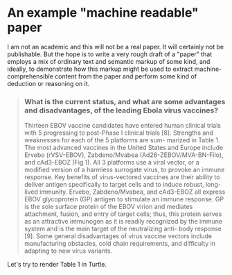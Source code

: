 # An example "machine readable" paper

I am not an academic and this will not be a real paper. It will certainly
not be publishable. But the hope is to write a very rough draft of a
"paper" that employs a mix of ordinary text and semantic markup of some
kind, and ideally, to demonstrate how this markup might be used to
extract machine-comprehensible content from the paper and perform
some kind of deduction or reasoning on it.

> ### What is the current status, and what are some advantages and disadvantages, of the leading Ebola virus vaccines?
> Thirteen EBOV vaccine candidates have entered human clinical trials with 5 progressing to
post-Phase I clinical trials [8]. Strengths and weaknesses for each of the 5 platforms are sum-
marized in Table 1. The most advanced vaccines in the United States and Europe include Ervebo (rVSV-EBOV), Zabdeno/Mvabea (Ad26-ZEBOV/MVA-BN-Filo), and cAd3-EBOZ
(Fig 1). All 3 platforms use a viral vector, or a modified version of a harmless surrogate virus,
to provoke an immune response. Key benefits of virus-vectored vaccines are their ability to
deliver antigen specifically to target cells and to induce robust, long-lived immunity.
> Ervebo, Zabdeno/Mvabea, and cAd3-EBOZ all express EBOV glycoprotein (GP) antigen to stimulate
an immune response. GP is the sole surface protein of the EBOV virion and mediates attachment, fusion, and entry of target cells; thus, this protein serves as an attractive immunogen as
it is readily recognized by the immune system and is the main target of the neutralizing anti-
body response [9]. Some general disadvantages of virus vaccine vectors include manufacturing
obstacles, cold chain requirements, and difficulty in adapting to new virus variants.

Let's try to render Table 1 in Turtle.
